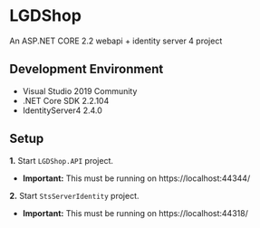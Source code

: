 # LGDShop
An ASP.NET CORE 2.2 webapi + identity server 4 project

## Development Environment
- Visual Studio 2019 Community
- .NET Core SDK 2.2.104 
- IdentityServer4 2.4.0

## Setup

**1.** Start `LGDShop.API` project.
  - **Important:** This must be running on https://localhost:44344/

**2.** Start `StsServerIdentity` project.
  - **Important:** This must be running on https://localhost:44318/

